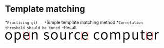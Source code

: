 # Template matching
*`Practicing git  
*`Simple template matching method
*`Correlation threshold should be tuned
*`Result  
![image](https://github.com/shibarain666/CV_coursework/blob/master/Template_matching/result.png)  
